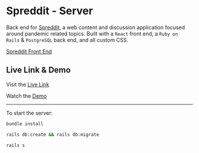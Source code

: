 # Spreddit - Server

Back end for [Spreddit](https://github.com/jeffreyc86/spreddit), a web content and discussion application focused around pandemic related topics. Built with a `React` front end, a `Ruby on Rails` & `PostgreSQL` back end, and all custom CSS.

[Spreddit Front End](https://github.com/jeffreyc86/spreddit-frontend)

## Live Link & Demo

Visit the [Live Link](https://spreddit.netlify.app/) 

Watch the [Demo](https://www.loom.com/share/ee4777543eb6430098f9f0990072d761)

---

To start the server:

```bash
bundle install
```

```bash
rails db:create && rails db:migrate
```

```bash
rails s
```